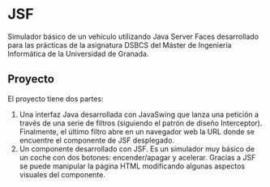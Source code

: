 JSF
===

Simulador básico de un vehículo utilizando Java Server Faces desarrollado para las prácticas de la asignatura DSBCS del Máster de Ingeniería Informática de la Universidad de Granada.

## Proyecto
El proyecto tiene dos partes:

1. Una interfaz Java desarrollada con JavaSwing que lanza una petición a través de una serie de filtros (siguiendo el patrón de diseño Interceptor). Finalmente, el último filtro abre en un navegador web la URL donde se encuentre el componente de JSF desplegado.
2. Un componente desarrollado con JSF. Es un simulador muy básico de un coche con dos botones: encender/apagar y acelerar. Gracias a JSF se puede manipular la página HTML modificando algunas aspectos visuales del componente.
